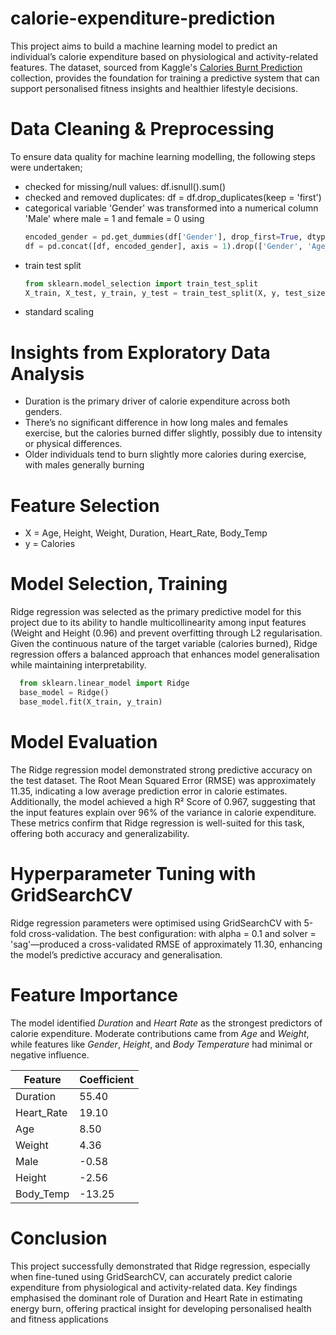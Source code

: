 # calorie-expenditure-prediction
This project aims to build a machine learning model to predict an individual’s calorie expenditure based on physiological and activity-related features. 
The dataset, sourced from Kaggle's [Calories Burnt Prediction](https://www.kaggle.com/datasets/ruchikakumbhar/calories-burnt-prediction/data) collection, provides the foundation for training a predictive system that can support personalised fitness insights and healthier lifestyle decisions.

# Data Cleaning & Preprocessing
To ensure data quality for machine learning modelling, the following steps were undertaken;
- checked for missing/null values: df.isnull().sum()
- checked and removed duplicates: df = df.drop_duplicates(keep = 'first')
- categorical variable 'Gender' was transformed into a numerical column 'Male' where male = 1 and female = 0 using
   ```python
   encoded_gender = pd.get_dummies(df['Gender'], drop_first=True, dtype = 'int')
   df = pd.concat([df, encoded_gender], axis = 1).drop(['Gender', 'Age_Group'], axis = 1)
- train test split
  ```python
  from sklearn.model_selection import train_test_split
  X_train, X_test, y_train, y_test = train_test_split(X, y, test_size = 0.3, random_state = 101```
  
- standard scaling

# Insights from Exploratory Data Analysis
- Duration is the primary driver of calorie expenditure across both genders.
- There’s no significant difference in how long males and females exercise, but the calories burned differ slightly, possibly due to intensity or physical differences.
- Older individuals tend to burn slightly more calories during exercise, with males generally burning

# Feature Selection
- X = Age, Height, Weight, Duration, Heart_Rate, Body_Temp
- y = Calories

# Model Selection, Training 
Ridge regression was selected as the primary predictive model for this project due to its ability to handle multicollinearity among input features (Weight and Height (0.96) and prevent overfitting through L2 regularisation. 
Given the continuous nature of the target variable (calories burned), Ridge regression offers a balanced approach that enhances model generalisation while maintaining interpretability. 
```python
  from sklearn.linear_model import Ridge
  base_model = Ridge()
  base_model.fit(X_train, y_train)
```

# Model Evaluation
The Ridge regression model demonstrated strong predictive accuracy on the test dataset. The Root Mean Squared Error (RMSE) was approximately 11.35, indicating a low average prediction error in calorie estimates. Additionally, the model achieved a high R² Score of 0.967, suggesting that the input features explain over 96% of the variance in calorie expenditure. These metrics confirm that Ridge regression is well-suited for this task, offering both accuracy and generalizability.

# Hyperparameter Tuning with GridSearchCV
Ridge regression parameters were optimised using GridSearchCV with 5-fold cross-validation. 
The best configuration:
  with alpha = 0.1 and solver = 'sag'—produced a cross-validated RMSE of approximately 11.30, enhancing the model’s predictive accuracy and generalisation.

# Feature Importance
The model identified *Duration* and *Heart Rate* as the strongest predictors of calorie expenditure. 
Moderate contributions came from *Age* and *Weight*, while features like *Gender*, *Height*, and *Body Temperature* had minimal or negative influence.

| Feature       | Coefficient |
|---------------|-------------|
| Duration      | 55.40       |
| Heart_Rate    | 19.10       |
| Age           | 8.50        |
| Weight        | 4.36        |
| Male          | -0.58       |
| Height        | -2.56       |
| Body_Temp     | -13.25      |

# Conclusion
This project successfully demonstrated that Ridge regression, especially when fine-tuned using GridSearchCV, can accurately predict calorie expenditure from physiological and activity-related data. 
Key findings emphasised the dominant role of Duration and Heart Rate in estimating energy burn, offering practical insight for developing personalised health and fitness applications

